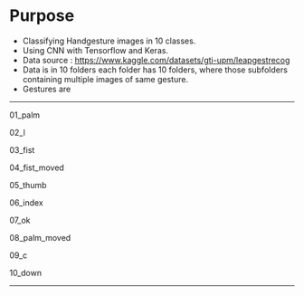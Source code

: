 # Purpose
- Classifying Handgesture images in 10 classes.
- Using CNN with Tensorflow and Keras.
- Data source : https://www.kaggle.com/datasets/gti-upm/leapgestrecog
- Data is in 10 folders each folder has 10 folders, where those subfolders containing multiple images of same gesture.
- Gestures are 
***
01_palm

02_l

03_fist

04_fist_moved

05_thumb

06_index

07_ok

08_palm_moved

09_c

10_down
***
